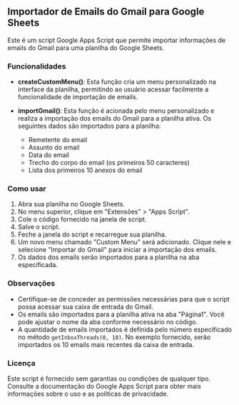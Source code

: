 ## Importador de Emails do Gmail para Google Sheets

Este é um script Google Apps Script que permite importar informações de emails do Gmail para uma planilha do Google Sheets.

### Funcionalidades

- **createCustomMenu()**: Esta função cria um menu personalizado na interface da planilha, permitindo ao usuário acessar facilmente a funcionalidade de importação de emails.
  
- **importGmail()**: Esta função é acionada pelo menu personalizado e realiza a importação dos emails do Gmail para a planilha ativa. Os seguintes dados são importados para a planilha:
  - Remetente do email
  - Assunto do email
  - Data do email
  - Trecho do corpo do email (os primeiros 50 caracteres)
  - Lista dos primeiros 10 anexos do email

### Como usar

1. Abra sua planilha no Google Sheets.
2. No menu superior, clique em "Extensões" > "Apps Script".
3. Cole o código fornecido na janela de script.
4. Salve o script.
5. Feche a janela do script e recarregue sua planilha.
6. Um novo menu chamado "Custom Menu" será adicionado. Clique nele e selecione "Importar do Gmail" para iniciar a importação dos emails.
7. Os dados dos emails serão importados para a planilha na aba especificada.

### Observações

- Certifique-se de conceder as permissões necessárias para que o script possa acessar sua caixa de entrada do Gmail.
- Os emails são importados para a planilha ativa na aba "Página1". Você pode ajustar o nome da aba conforme necessário no código.
- A quantidade de emails importados é definida pelo número especificado no método `getInboxThreads(0, 10)`. No exemplo fornecido, serão importados os 10 emails mais recentes da caixa de entrada.

### Licença

Este script é fornecido sem garantias ou condições de qualquer tipo. Consulte a documentação do Google Apps Script para obter mais informações sobre o uso e as políticas de privacidade.
